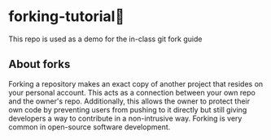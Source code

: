 # forking-tutorial🍴
This repo is used as a demo for the in-class git fork guide

## About forks
Forking a repository makes an exact copy of another project that resides on your personal account. This acts as a connection between your own repo and the owner's repo. Additionally, this allows the owner to protect their own code by preventing users from pushing to it directly but still giving developers a way to contribute in a non-intrusive way. Forking is very common in open-source software development.

